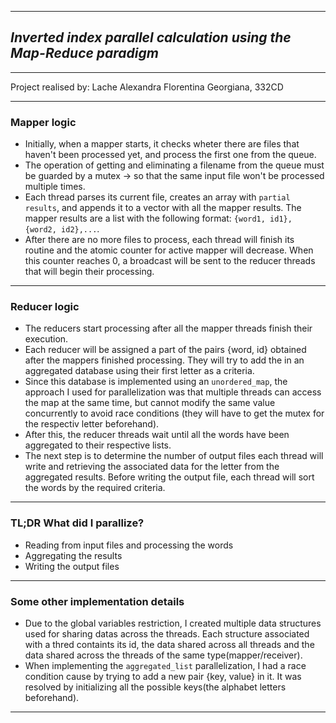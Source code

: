 
---

## ___Inverted index parallel calculation using the Map-Reduce paradigm___
---

Project realised by: Lache Alexandra Florentina Georgiana, 332CD

---

### Mapper logic

- Initially, when a mapper starts, it checks wheter there are files that haven't been processed yet, and process the first one from the queue.
- The operation of getting and eliminating a filename from the queue must be guarded by a mutex -> so that the same input file won't be processed multiple times.
- Each thread parses its current file, creates an array with `partial results`, and appends it to a vector with all the mapper results. The mapper results are a list with the following format: `{word1, id1}, {word2, id2},...`.
- After there are no more files to process, each thread will finish its routine and the atomic counter for active mapper will decrease. When this counter reaches 0, a broadcast will be sent to the reducer threads that will begin their processing.

---

### Reducer logic

- The reducers start processing after all the mapper threads finish their execution.
- Each reducer will be assigned a part of the pairs {word, id} obtained after the mappers finished processing. They will try to add the in an aggregated database using their first letter as a criteria.
- Since this database is implemented using an `unordered_map`, the approach I used for parallelization was that multiple threads can access the map at the same time, but cannot modify the same value concurrently to avoid race conditions (they will have to get the mutex for the respectiv letter beforehand).
- After this, the reducer threads wait until all the words have been aggregated to their respective lists. 
- The next step is to determine the number of output files each thread will write and retrieving the associated data for the letter from the aggregated results. Before writing the output file, each thread will sort the words by the required criteria.

---

### TL;DR What did I parallize?
- Reading from input files and processing the words
- Aggregating the results
- Writing the output files

---

### Some other implementation details

- Due to the global variables restriction, I created multiple data structures used for sharing datas across the threads. Each structure associated with a thred containts its id, the data shared across all threads and the data shared across the threads of the same type(mapper/receiver).
- When implementing the `aggregated_list` parallelization, I had a race condition cause by trying to add a new pair {key, value} in it. It was resolved by initializing all the possible keys(the alphabet letters beforehand).

---